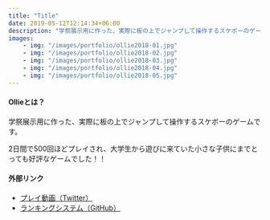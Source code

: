 ```yaml
---
title: "Title"
date: 2019-05-12T12:14:34+06:00
description: "学祭展示用に作った、実際に板の上でジャンプして操作するスケボーのゲームです。"
images:
    - img: "/images/portfolio/ollie2018-01.jpg"
    - img: "/images/portfolio/ollie2018-02.jpg"
    - img: "/images/portfolio/ollie2018-03.jpg"
    - img: "/images/portfolio/ollie2018-04.jpg"
    - img: "/images/portfolio/ollie2018-05.jpg"
---
```


#### Ollieとは？
学祭展示用に作った、実際に板の上でジャンプして操作するスケボーのゲームです。

2日間で500回ほどプレイされ、大学生から遊びに来ていた小さな子供にまでとっても好評なゲームでした！！

#### 外部リンク
- [プレイ動画（Twitter）](https://twitter.com/m_dotcube/status/1245320344400875521?s=20)
- [ランキングシステム（GitHub）](https://github.com/Takahiro55555/OllieRanking)